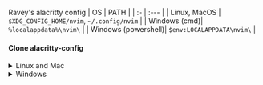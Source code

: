 Ravey's alacritty config
| OS | PATH |
| :- | :--- |
| Linux, MacOS | `$XDG_CONFIG_HOME/nvim`, `~/.config/nvim` |
| Windows (cmd)| `%localappdata%\nvim\` |
| Windows (powershell)| `$env:LOCALAPPDATA\nvim\` |


#### Clone alacritty-config
<details><summary> Linux and Mac </summary>

```sh
git clone https://github.com/raveymh/alacritty-config.git "${XDG_CONFIG_HOME:-$HOME/.config}"/nvim
```

</details>

<details><summary> Windows </summary>

If you're using `cmd.exe`:

```
git clone https://github.com/raveymh/alacritty-config.git "%localappdata%\nvim"
```

If you're using `powershell.exe`

```
git clone https://github.com/raveymh/alacritty-config.git "${env:LOCALAPPDATA}\nvim"
```

</details>
